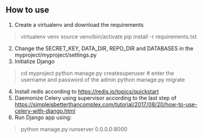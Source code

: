 
## How to use
1. Create a virtualenv and download the requirements

> virtualenv venv
source venv/bin/activate
pip install -r requirements.txt

2. Change the SECRET_KEY, DATA_DIR, REPO_DIR and DATABASES in the myproject/myproject/settings.py
3. Initialize Django
> cd myproject
python manage.py createsuperuser
\# enter the username and password of the admin
python manage.py migrate

4. Install redis according to https://redis.io/topics/quickstart
5. Daemonize Celery using supervisor according to the last step of https://simpleisbetterthancomplex.com/tutorial/2017/08/20/how-to-use-celery-with-django.html
6. Run Django app using:
> python manage.py runserver 0.0.0.0:8000
